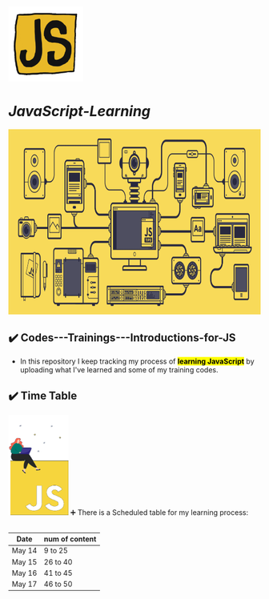 <img src="assets/giphy.gif" style="width: 150px; height: 150px;">

# ***JavaScript-Learning***

<img src="assets/js.gif" style="width: 1600px; height: 370px;">

## ✔️ Codes---Trainings---Introductions-for-JS

-   In this repository I keep tracking my process of <mark>**learning JavaScript**</mark> by uploading what I've learned and some of my training codes.

## ✔️ Time Table
<img src="assets/js-animation.gif" style="width: 120px; height: 200px;">
➕ There is a Scheduled table for my learning process:
<br><br>

<table>
  <thead>
    <tr>
      <th>Date</th>
      <th>num of content</th>
    </tr>
  </thead>
  <tbody>
    <tr>
      <td>May 14</td>
      <td>9 to 25</td>
    </tr>
    <tr>
      <td>May 15</td>
      <td>26 to 40</td>
    </tr>
    <tr>
      <td>May 16</td>
      <td>41 to 45</td>
    </tr>
    <tr>
      <td>May 17</td>
      <td>46 to 50</td>
    </tr>
  </tbody>
</table>
